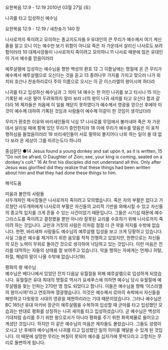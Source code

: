 요한복음 12:9 - 12:19 
2010년 03월 27일 (토)

나귀를 타고 입성하신 예수님



요한복음 12:9 - 12:19 / 새찬송가 140 장


나사로까지 죽이려고 모의하는 종교지도자들
9 유대인의 큰 무리가 예수께서 여기 계신 줄을 알고 오니 이는 예수만 보기 위함이 아니요 죽은 자 가운데서 살리신 나사로도 보려 함이러라 10 대제사장들이 나사로까지 죽이려고 모의하니 11 나사로 때문에 많은 유대인이 가서 예수를 믿음이러라 

예루살렘에 입성하는 예수님을 향한 백성의 환호
12 그 이튿날에는 명절에 온 큰 무리가 예수께서 예루살렘으로 오신다는 것을 듣고 13 종려나무 가지를 가지고 맞으러 나가 외치되 호산나 찬송하리로다 주의 이름으로 오시는 이 곧 이스라엘의 왕이시여 하더라 

나귀를 타고 입성하신 예수님과 그 의미
14 예수는 한 어린 나귀를 보고 타시니 15 이는 기록된 바 시온 딸아 두려워하지 말라 보라 너의 왕이 나귀 새끼를 타고 오신다 함과 같더라 16 제자들은 처음에 이 일을 깨닫지 못하였다가 예수께서 영광을 얻으신 후에야 이것이 예수께 대하여 기록된 것임과 사람들이 예수께 이같이 한 것임이 생각났더라 

무리가 환호한 이유와 바리새인들의 낙심
17 나사로를 무덤에서 불러내어 죽은 자 가운데서 살리실 때에 함께 있던 무리가 증언한지라 18 이에 무리가 예수를 맞음은 이 표적 행하심을 들었음이러라 19 바리새인들이 서로 말하되 볼지어다 너희 하는 일이 쓸 데 없다 보라 온 세상이 그를 따르는도다 하니라 

중심문단 ●14 Jesus found a young donkey and sat upon it, as it is written, 15 "Do not be afraid, O Daughter of Zion; see, your king is coming, seated on a donkey's colt." 16 At first his disciples did not understand all this. Only after Jesus was glorified did they realize that these things had been written about him and that they had done these things to him.

해석도움





미움과 불안의 사람들  
사두개파인 제사장들은 나사로까지 죽이려고 모의했습니다. 죽은 자의 부활은 없다고 가르쳤던 사두개파에게 나사로의 부활은 자신들의 교리적 기반을 와해시킬 수 있고 자신들의 종교적 입지를 크게 흔들 수 있는 사건이었기 때문입니다. 그들은 시기심 때문에 예수 그리스도를 죽이려고 결정했을 뿐만 아니라 잘못된 교리를 수호하기 위해 나사로까지 죽이려 하는 것입니다. 교만과 거짓의 사람은 이처럼 점점 더 큰 악을 저지를 수밖에 없습니다. 한편, 바리새파 사람들도 예수님의 예루살렘 입성을 보고 크게 당황하고 있습니다. 사실 그들은 예수를 제거하기 위한 음모를 착착 진행하고 있었지만, 한편으로는 자신들의 모든 노력이 무위로 돌아간 것으로 생각하여 낙담하고 있는 것입니다. 이런 마음은 진리를 대적하는 자들의 상태를 잘 보여주고 있습니다. 악을 행하는 자에게는 언제나 허탈, 좌절, 체념의 말이 나올 수밖에 없습니다(19).  

평화의 왕 예수님  
예수님은 베다니에서 있었던 잔치 다음날 유월절을 위해 예루살렘으로 입성하게 되었습니다. 유월절은 유대 최대의 명절로 역사가 요세푸스에 의하면 예수님 당시 유월절에 예루살렘을 찾는 인파는 270만 명 정도 되었다고 합니다. 이들은 예수님을 향해 ‘이스라엘의 왕이시여!’라고 연호하며 열광했습니다. 이것은 예수께서 로마의 속박에서 자신들을 해방하고 다윗왕조 시대의 영광을 재현하리라는 기대 때문이었습니다. 그러나 예수님은 BC 165년 유대 마카비 장군이 예루살렘을 수복하여 입성할 때 군마를 타고 입성했던 모습과는 반대로 평화를 상징하는 나귀 새끼를 타고 입성하셨습니다. 곧 예수님은 백성의 기대처럼 승리를 주기 위한 왕으로서가 아니라 평화를 주기 위한 화목제물로 들어오고 계셨던 것입니다. 하지만 이 같은 예수님의 마음은 제자들도 몰랐습니다. 그들도 성령이 오시고 난 후에야 예수님께서 나귀를 타고 입성했던 일의 의미를 깨달을 수 있게 된 것입니다. 이 때문에 실망한 무리는 며칠이 못되어 예수를 십자가에 못박으라고 고함치는 무리로 돌변하게 됩니다.